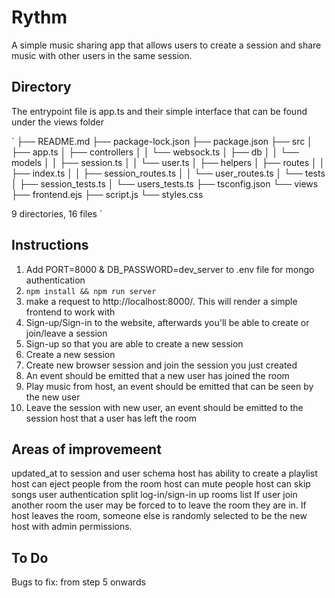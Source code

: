 # Rythm

A simple music sharing app that allows users to create a session and share music with other users in the same session.

## Directory

The entrypoint file is app.ts and their simple interface that can be found under the views folder

`
├── README.md
├── package-lock.json
├── package.json
├── src
│   ├── app.ts
│   ├── controllers
│   │   └── websock.ts
│   ├── db
│   │   └── models
│   │       ├── session.ts
│   │       └── user.ts
│   ├── helpers
│   ├── routes
│   │   ├── index.ts
│   │   ├── session_routes.ts
│   │   └── user_routes.ts
│   └── tests
│       ├── session_tests.ts
│       └── users_tests.ts
├── tsconfig.json
└── views
    ├── frontend.ejs
    ├── script.js
    └── styles.css

9 directories, 16 files
`

## Instructions

1. Add PORT=8000 & DB_PASSWORD=dev_server to .env file for mongo authentication
2. `npm install && npm run server`
3. make a request to http://localhost:8000/. This will render a simple frontend to work with
4. Sign-up/Sign-in to the website, afterwards you'll be able to create or join/leave a session
5. Sign-up so that you are able to create a new session
6. Create a new session
7. Create new browser session and join the session you just created
8. An event should be emitted that a new user has joined the room
9. Play music from host, an event should be emitted that can be seen by the new user
10. Leave the session with new user, an event should be emitted to the session host that a user has left the room

## Areas of improvemeent

updated_at to session and user schema
host has ability to create a playlist
host can eject people from the room
host can mute people
host can skip songs
user authentication
split log-in/sign-in up
rooms list
If user join another room the user may be forced to to leave the room they are in.
If host leaves the room, someone else is randomly selected to be the new host with admin permissions.

## To Do

Bugs to fix:
    from step 5 onwards




